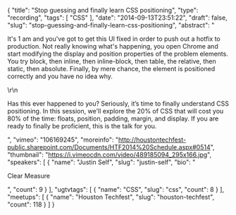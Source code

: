 {
  "title": "Stop guessing and finally learn CSS positioning",
  "type": "recording",
  "tags": [
    "CSS"
  ],
  "date": "2014-09-13T23:51:22",
  "draft": false,
  "slug": "stop-guessing-and-finally-learn-css-positioning",
  "abstract": "<p>It's 1 am and you've got to get this UI fixed in order to push out a hotfix to production. Not really knowing what's happening, you open Chrome and start modifying the display and position properties of the problem elements. You try block, then inline, then inline-block, then table, the relative, then static, then absolute. Finally, by mere chance, the element is positioned correctly and you have no idea why.</p>\r\n<p>Has this ever happened to you? Seriously, it’s time to finally understand CSS positioning. In this session, we'll explore the 20% of CSS that will cost you 80% of the time: floats, position, padding, margin, and display. If you are ready to finally be proficient, this is the talk for you.</p>",
  "vimeo": "106169245",
  "moreinfo": "http://houstontechfest-public.sharepoint.com/Documents/HTF2014%20Schedule.aspx#0514",
  "thumbnail": "https://i.vimeocdn.com/video/489185094_295x166.jpg",
  "speakers": [
    {
      "name": "Justin Self",
      "slug": "justin-self",
      "bio": "<p>Clear Measure</p>",
      "count": 9
    }
  ],
  "ugtvtags": [
    {
      "name": "CSS",
      "slug": "css",
      "count": 8
    }
  ],
  "meetups": [
    {
      "name": "Houston Techfest",
      "slug": "houston-techfest",
      "count": 118
    }
  ]
}